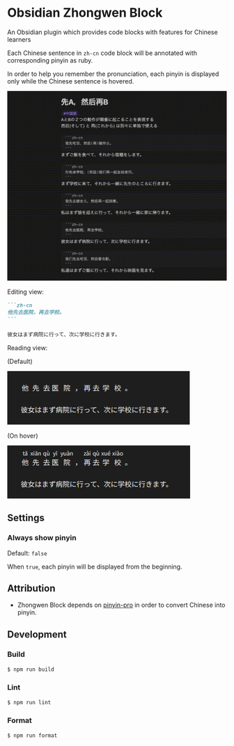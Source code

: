 # Obsidian Zhongwen Block

An Obsidian plugin which provides code blocks with features for Chinese learners

Each Chinese sentence in `zh-cn` code block will be annotated with corresponding pinyin as ruby.

In order to help you remember the pronunciation, each pinyin is displayed only while the Chinese sentence is hovered.

![Screen recording](images/screen-recording.gif)

Editing view:

````markdown
```zh-cn
他先去医院，再去学校。
```

彼女はまず病院に行って、次に学校に行きます。
````

Reading view:

(Default)

![Reading view (default)](images/reading-view-default.png)

(On hover)

![Reading view (on hover)](images/reading-view-on-hover.png)

## Settings

### Always show pinyin

Default: `false`

When `true`, each pinyin will be displayed from the beginning.

## Attribution

-   Zhongwen Block depends on [pinyin-pro](https://github.com/zh-lx/pinyin-pro) in order to convert Chinese into pinyin.

## Development

### Build

```bash
$ npm run build
```

### Lint

```bash
$ npm run lint
```

### Format

```bash
$ npm run format
```
